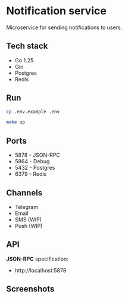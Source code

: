 # Notification service

Microservice for sending notifications to users.

## Tech stack
- Go 1.25
- Gin
- Postgres
- Redis

## Run
```bash
cp .env.example .env
```

```bash
make up
```

## Ports
- 5878 - JSON-RPC
- 5864 - Debug
- 5432 - Postgres
- 6379 - Redis

## Channels
- Telegram
- Email
- SMS (WIP)
- Push (WIP)

## API

**JSON-RPC** specification:
- http://localhost:5878

## Screenshots